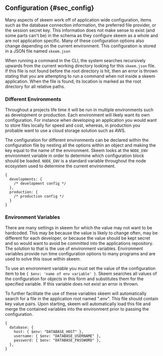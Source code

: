 ## Configuration {#sec_config}

Many aspects of skeem work off of application wide configuration, items such as the database connection information, the preferred file provider, or the session secret key. This information does not make sense to exist (and some parts can't be) in the schema as they configure skeem as a whole and are not application specific. Many of these configuration options also change depending on the current environment. This configuration is stored in a JSON file named `skeem.json`

When running a command in the CLI, the system searches recursively upwards from the current working directory looking for this `skeem.json` file. If this file is not found before the root directory is hit, then an error is thrown stating that you are attempting to run a command when not inside a skeem application. When the file is found, its location is marked as the root directory for all relative paths.

### Different Environments

Throughout a projects life time it will be run in multiple environments such as development or production. Each environment will likely want its own configuration. For instance when developing an application you would want to store files locally for speed and cost, whereas, in production you probable want to use a cloud storage solution such as AWS.

The configuration for different environments can be declared within the configuration file by nesting all the options within an object and making the key equal to the name of the environment. Skeem looks at the `NODE_ENV` environment variable in order to determine which configuration block should be loaded. `NODE_ENV` is a standard variable throughout the node ecosystem used to determine the current environment.

```{.javascript caption="An example of a config with multiple environments."}
{
  developments: {
    /* development config */
  },
  production: {
    /* production config */
  }
}
```

### Environment Variables

There are many settings in skeem for which the value may not want to be hardcoded. This may be because the value is likely to change often, may be different for each developer, or because the value should be kept secret and so would want to avoid be committed into the applications repository. The solution to that is the use of environment variables. Environment variables provide run time configuration options to many programs and are used to solve this issue within skeem.

To use an environment variable you must set the value of the configuration item to be `{ $env: 'name of env variable' }`. Skeem searches all values of the configuration for objects in this form and substitutes them for the specified variable. If this variable does not exist an error is thrown.

To further facilitate the use of these variables skeem will automatically search for a file in the application root named ".env". This file should contain key value pairs. Upon starting, skeem will automatically load this file and merge the contained variables into the environment prior to passing the configuration.

```{.javascript caption="Configuration which uses enviroment variables to avoid exposing critical infomation"}
{
  database: {
    host: { $env: "DATABASE_HOST" },
    username: { $env: "DATABASE_USERNAME" },
    password: { $env: "DATABASE_PASSWORD" },
  },
}
```
